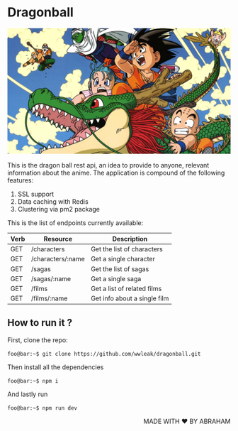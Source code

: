 # Dragonball

<p align="center">
  <img src="./dragonball.jpeg" alt="dragonball" />  
</p>

This is the dragon ball rest api, an idea to provide to anyone, relevant information about the anime.
The application is compound of the following features:

<ol>
  <li>SSL support</li>
  <li>Data caching with Redis</li>
  <li>Clustering via pm2 package</li>
</ol>

This is the list of endpoints currently available:


<table>
  <thead>
    <tr>
    <th>Verb</th><th>Resource</th><th>Description</th>
    </tr>
  </thead>
  <tbody>
    <tr>
      <td>GET</td><td>/characters</td><td>Get the list of characters</td>
    </tr>
    <tr>
      <td>GET</td><td>/characters/:name</td><td>Get a single character</td>
    </tr>
    <tr>
      <td>GET</td><td>/sagas</td><td>Get the list of sagas</td>
    </tr>
    <tr>
      <td>GET</td><td>/sagas/:name</td><td>Get a single saga</td>
    </tr>
    <tr>
      <td>GET</td><td>/films</td><td>Get a list of related films</td>
    </tr>
    <tr>
      <td>GET</td><td>/films/:name</td><td>Get info about a single film</td>
    </tr>
  </tbody>
</table>


## How to run it ?

First, clone the repo:

```console
foo@bar:~$ git clone https://github.com/wwleak/dragonball.git
```

Then install all the dependencies

```console
foo@bar:~$ npm i 
```
And lastly run

```console
foo@bar:~$ npm run dev
```

<p align="right">MADE WITH ❤ BY ABRAHAM</p>

